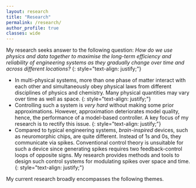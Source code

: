 ```yaml
---
layout: research
title: "Research"
permalink: /research/
author_profile: true
classes: wide
---
```


My research seeks answer to the following question: _How do we use physics and data together to maximise the long-term efficiency and reliability of engineering systems as they gradually change over time and across different locations?_
{: style="text-align: justify;"}

- In multi-physical systems, more than one phase of matter interact with each other and simultaneously obey physical laws from different disciplines of physics and chemistry. Many physical quantities may vary over time as well as space.
  {: style="text-align: justify;"}
- Controlling such a system is _very hard_ without making some prior approximations. However, approximation deteriorates model quality, hence, the performance of a model-based controller. A key focus of my research is to rectify this issue.
  {: style="text-align: justify;"}
- Compared to typical engineering systems, _brain-inspired_ devices, such as neuromorphic chips, are quite different. Instead of 1s and 0s, they communicate via spikes. Conventional control theory is unsuitable for such a device since generating spikes requires two feedback-control loops of opposite signs. My research provides methods and tools to design such control systems for modulating spikes over space and time.
  {: style="text-align: justify;"}

My current research broadly encompasses the following themes.

<!-- {% include base_path %}

{% assign ordered_pages = site.research | sort: "order_number" %}

{% if ordered_pages %}
  {% for post in ordered_pages %}
    {% include archive-single.html type="grid" %}
  {% endfor %}
{% else %}
  <p>No research pages found.</p>
{% endif %} -->
